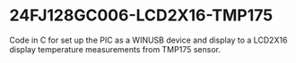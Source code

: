 # 24FJ128GC006-LCD2X16-TMP175
Code in C for set up the PIC as a WINUSB device and display to a LCD2X16 display temperature measurements from TMP175 sensor.
